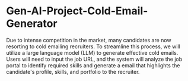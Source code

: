 # Gen-AI-Project-Cold-Email-Generator

Due to intense competition in the market, many candidates are now resorting to cold emailing recruiters. To streamline this process, we will utilize a large language model (LLM) to generate effective cold emails. Users will need to input the job URL, and the system will analyze the job portal to identify required skills and generate a email that highlights the candidate's profile, skills, and portfolio to the recruiter.
